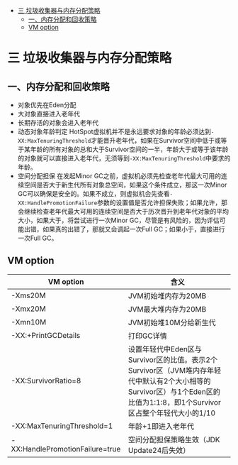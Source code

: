 <!-- START doctoc generated TOC please keep comment here to allow auto update -->
<!-- DON'T EDIT THIS SECTION, INSTEAD RE-RUN doctoc TO UPDATE -->

- [三 垃圾收集器与内存分配策略](#%E4%B8%89-%E5%9E%83%E5%9C%BE%E6%94%B6%E9%9B%86%E5%99%A8%E4%B8%8E%E5%86%85%E5%AD%98%E5%88%86%E9%85%8D%E7%AD%96%E7%95%A5)
  - [一、内存分配和回收策略](#%E4%B8%80%E5%86%85%E5%AD%98%E5%88%86%E9%85%8D%E5%92%8C%E5%9B%9E%E6%94%B6%E7%AD%96%E7%95%A5)
  - [VM option](#vm-option)

<!-- END doctoc generated TOC please keep comment here to allow auto update -->

# 三 垃圾收集器与内存分配策略

## 一、内存分配和回收策略
- 对象优先在Eden分配
- 大对象直接进入老年代
- 长期存活的对象会进入老年代
- 动态对象年龄判定
   HotSpot虚拟机并不是永远要求对象的年龄必须达到`-XX:MaxTenuringThreshold`才能晋升老年代，如果在Survivor空间中低于或等于某年龄的所有对象的总和大于Survivor空间的一半，年龄大于或等于该年龄的对象就可以直接进入老年代，无须等到`-XX:MaxTenuringThreshold`中要求的年龄。
- 空间分配担保
   在发起Minor GC之前，虚拟机必须先检查老年代最大可用的连续空间是否大于新生代所有对象总空间，如果这个条件成立，那这一次Minor GC可以确保是安全的。如果不成立，则虚拟机会先查看`-XX:HandlePromotionFailure`参数的设置值是否允许担保失败；如果允许，那会继续检查老年代最大可用的连续空间是否大于历次晋升到老年代对象的平均大小，如果大于，将尝试进行一次Minor GC，尽管是有风险的，因为评估可能出错，如果真的出错了，那就又会调起一次Full GC；如果小于，直接进行一次Full GC。


## VM option

|  VM option              | 含义 |
| -------- | -------------- |
| -Xms20M                       |  JVM初始堆内存为20MB    |
| -Xmx20M                       |  JVM最大堆内存为20MB    |
| -Xmn10M                       |  JVM初始堆10M分给新生代   |
| -XX:+PrintGCDetails        |   打印GC详情   |
| -XX:SurvivorRatio=8        |   设置年轻代中Eden区与Survivor区的比值。表示2个Survivor区（JVM堆内存年轻代中默认有2个大小相等的Survivor区）与1个Eden区的比值为1:1:8，即1个Survivor区占整个年轻代大小的1/10   |
| -XX:MaxTenuringThreshold=1 |  年龄+1即进入老年代    |
| -XX:HandlePromotionFailure=true                           |   空间分配担保策略生效（JDK Update24后失效）   |

